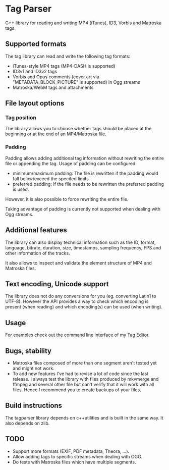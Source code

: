 # Tag Parser
C++ library for reading and writing MP4 (iTunes), ID3, Vorbis and Matroska tags.

## Supported formats
The tag library can read and write the following tag formats:
- iTunes-style MP4 tags (MP4-DASH is supported)
- ID3v1 and ID3v2 tags
- Vorbis and Opus comments (cover art via "METADATA_BLOCK_PICTURE" is supported) in Ogg streams
- Matroska/WebM tags and attachments

## File layout options
### Tag position
The library allows you to choose whether tags should be placed at the beginning or at
the end of an MP4/Matroska file.

### Padding
Padding allows adding additional tag information without rewriting the entire file
or appending the tag. Usage of padding can be configured:
- minimum/maximum padding: The file is rewritten if the padding would fall below/exceed the specifed limits.
- preferred padding: If the file needs to be rewritten the preferred padding is used.

However, it is also possible to force rewriting the entire file.

Taking advantage of padding is currently not supported when dealing with Ogg streams.

## Additional features
The library can also display technical information such as the ID, format, language, bitrate,
duration, size, timestamps, sampling frequency, FPS and other information of the tracks.

It also allows to inspect and validate the element structure of MP4 and Matroska files.

## Text encoding, Unicode support
The library does not do any conversions for you (eg. converting Latin1 to UTF-8). However the
API provides a way to check which encoding is present (when reading) and which encoding(s)
can be used (when writing).

## Usage
For examples check out the command line interface of my [Tag Editor](https://github.com/Martchus/tageditor).

## Bugs, stability
- Matroska files composed of more than one segment aren't tested yet and might not work.
- To add new features I've had to revise a lot of code since the last release. I always test the library with
  files produced by mkvmerge and ffmpeg and several other file but can't verify that it will work with all
  files. Hence I recommend you to create backups of your files.

## Build instructions
The tagparser library depends on c++utilities and is built in the same way.
It also depends on zlib.

## TODO
- Support more formats (EXIF, PDF metadata, Theora, ...).
- Allow adding tags to specific streams when dealing with OGG.
- Do tests with Matroska files which have multiple segments.
